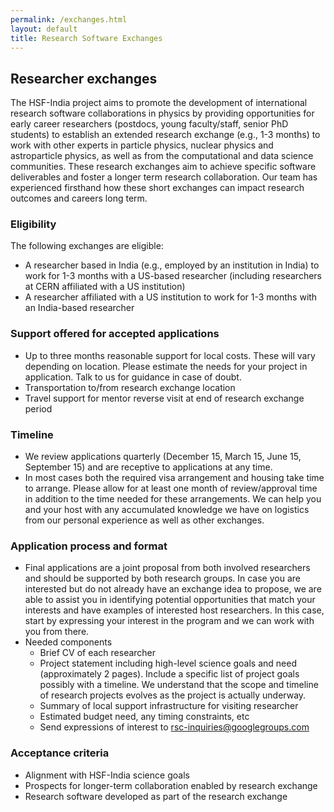 ```yaml
---
permalink: /exchanges.html
layout: default
title: Research Software Exchanges
---
```


## Researcher exchanges

The HSF-India project aims to promote the
development of international research software collaborations in physics
by providing opportunities for early career researchers (postdocs, young faculty/staff, senior PhD students)
to establish an extended research exchange (e.g., 1-3 months) to work with other experts in
particle physics, nuclear physics and astroparticle physics,
as well as from the computational and data science communities. These research exchanges aim
to achieve specific software deliverables and foster a longer term research collaboration. Our team
has experienced firsthand how these short exchanges can impact research outcomes and careers long term.

### Eligibility
The following exchanges are eligible:
  * A researcher based in India (e.g., employed by an institution in India) to work for 1-3 months with a US-based researcher (including researchers at CERN affiliated with a US institution)
  * A researcher affiliated with a US institution to work for 1-3 months with an India-based researcher

### Support offered for accepted applications
  * Up to three months reasonable support for local costs. These will vary depending on location. Please estimate the needs for your project in application. Talk to us for guidance in case of doubt.
  * Transportation to/from research exchange location
  * Travel support for mentor reverse visit at end of research exchange period

### Timeline
  * We review applications quarterly (December 15, March 15, June 15, September 15) and are receptive to applications at any time.
  * In most cases both the required visa arrangement and housing take time to arrange. Please allow for at least one month of review/approval time in addition to the time needed for these arrangements. We can help you and your host with any accumulated knowledge we have on logistics from our personal experience as well as other exchanges.

### Application process and format
  * Final applications are a joint proposal from both involved researchers and should be supported by both research groups. In case you are interested but do not already have an exchange idea to propose, we are able to assist you in identifying potential opportunities that match your interests and have examples of interested host researchers. In this case, start by expressing your interest in the program and we can work with you from there. 
  * Needed components
    * Brief CV of each researcher
    * Project statement including high-level science goals and need (approximately 2 pages). Include a specific list of project goals possibly with a timeline. We understand that the scope and timeline of research projects evolves as the project is actually underway.
    * Summary of local support infrastructure for visiting researcher
    * Estimated budget need, any timing constraints, etc
    * Send expressions of interest to [rsc-inquiries@googlegroups.com](mailto:rsc-inquiries@googlegroups.com)

### Acceptance criteria
  * Alignment with HSF-India science goals
  * Prospects for longer-term collaboration enabled by research exchange
  * Research software developed as part of the research exchange

